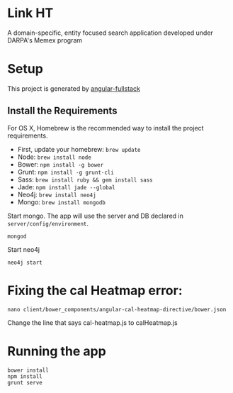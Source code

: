 # Link HT
A domain-specific, entity focused search application developed under DARPA's Memex program

# Setup
This project is generated by [angular-fullstack](https://github.com/DaftMonk/generator-angular-fullstack)

## Install the Requirements
For OS X, Homebrew is the recommended way to install the project requirements.

- First, update your homebrew: `brew update`
- Node: `brew install node`
- Bower: `npm install -g bower`
- Grunt: `npm install -g grunt-cli`
- Sass: `brew install ruby && gem install sass`
- Jade: `npm install jade --global`
- Neo4j: `brew install neo4j` 
- Mongo: `brew install mongodb`

Start mongo. The app will use the server and DB declared in `server/config/environment`. 

```
mongod
```

Start neo4j

```
neo4j start
```

# Fixing the cal Heatmap error:
```
nano client/bower_components/angular-cal-heatmap-directive/bower.json
```
Change the line that says cal-heatmap.js to calHeatmap.js

# Running the app

```
bower install
npm install
grunt serve
```


